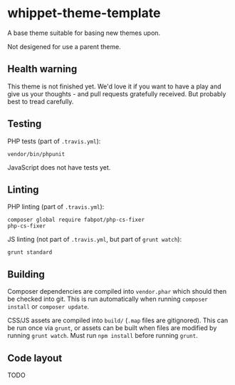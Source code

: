 # whippet-theme-template

A base theme suitable for basing new themes upon.

Not desigened for use a parent theme.

## Health warning

This theme is not finished yet. We'd love it if you want to have a play and give us your thoughts - and pull requests gratefully received. But probably best to tread carefully.

## Testing

PHP tests (part of `.travis.yml`):

    vendor/bin/phpunit

JavaScript does not have tests yet.

## Linting

PHP linting (part of `.travis.yml`):

    composer global require fabpot/php-cs-fixer
    php-cs-fixer

JS linting (not part of `.travis.yml`, but part of `grunt watch`):

    grunt standard

## Building

Composer dependencies are compiled into `vendor.phar` which should then be checked into git. This is run automatically when running `composer install` or `composer update`.

CSS/JS assets are compiled into `build/` (`.map` files are gitignored). This can be run once via `grunt`, or assets can be built when files are modified by running `grunt watch`. Must run `npm install` before running `grunt`.

## Code layout

TODO

